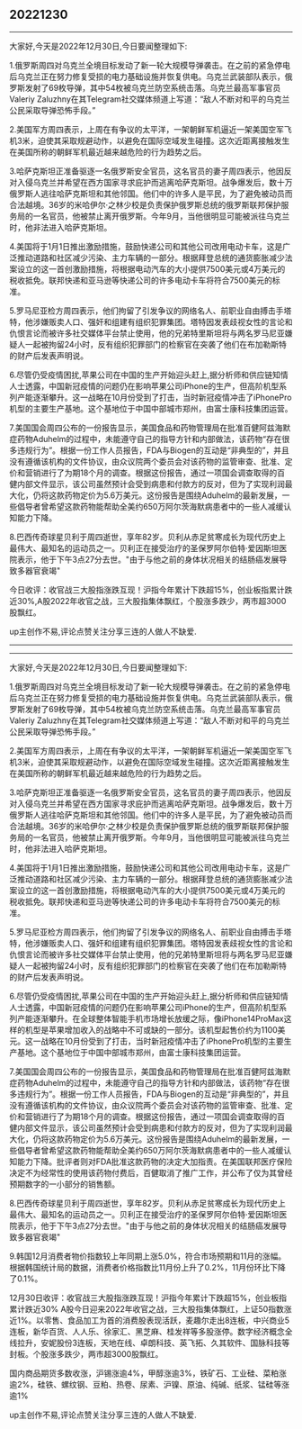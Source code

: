 ## 20221230

---

大家好,今天是2022年12月30日,今日要闻整理如下:

1.俄罗斯周四对乌克兰全境目标发动了新一轮大规模导弹袭击。在之前的紧急停电后乌克兰正在努力修复受损的电力基础设施并恢复供电。乌克兰武装部队表示，俄罗斯发射了69枚导弹，其中54枚被乌克兰防空系统击落。乌克兰最高军事官员Valeriy Zaluzhny在其Telegram社交媒体频道上写道：“敌人不断对和平的乌克兰公民采取导弹恐怖手段。”

2.美国军方周四表示，上周在有争议的太平洋，一架朝鲜军机逼近一架美国空军飞机3米，迫使其采取规避动作，以避免在国际空域发生碰撞。这次近距离接触发生在美国所称的朝鲜军机最近越来越危险的行为趋势之后。

3.哈萨克斯坦正准备驱逐一名俄罗斯安全官员，这名官员的妻子周四表示，他因反对入侵乌克兰并希望在西方国家寻求庇护而逃离哈萨克斯坦。战争爆发后，数十万俄罗斯人逃往哈萨克斯坦和其他邻国。他们中的许多人是平民，为了避免被动员而合法越境。36岁的米哈伊尔·之林少校是负责保护俄罗斯总统的俄罗斯联邦保护服务局的一名官员，他被禁止离开俄罗斯。今年9月，当他很明显可能被派往乌克兰时，他非法进入哈萨克斯坦。

4.美国将于1月1日推出激励措施，鼓励快递公司和其他公司改用电动卡车，这是广泛推动道路和社区减少污染、主力车辆的一部分。根据拜登总统的通货膨胀减少法案设立的这一首创激励措施，将根据电动汽车的大小提供7500美元或4万美元的税收抵免。联邦快递和亚马逊等快递公司的许多电动卡车将符合7500美元的标准。

5.罗马尼亚检方周四表示，他们拘留了引发争议的网络名人、前职业自由搏击手塔特，他涉嫌贩卖人口、强奸和组建有组织犯罪集团。塔特因发表歧视女性的言论和仇恨言论而被许多社交媒体平台禁止使用，他的兄弟特里斯坦将与两名罗马尼亚嫌疑人一起被拘留24小时，反有组织犯罪部门的检察官在突袭了他们在布加勒斯特的财产后发表声明说。

6.尽管仍受疫情困扰,苹果公司在中国的生产开始迎头赶上,据分析师和供应链知情人士透露，中国新冠疫情的问题仍在影响苹果公司iPhone的生产，但高阶机型系列产能逐渐攀升。这一战略在10月份受到了打击，当时新冠疫情冲击了iPhonePro机型的主要生产基地。这个基地位于中国中部城市郑州，由富士康科技集团运营。

7.美国国会周四公布的一份报告显示，美国食品和药物管理局在批准百健阿兹海默症药物Aduhelm的过程中，未能遵守自己的指导方针和内部做法，该药物“存在很多违规行为”。根据一份工作人员报告，FDA与Biogen的互动是“非典型的”，并且没有遵循该机构的文件协议，由众议院两个委员会对该药物的监管审查、批准、定价和营销进行了为期18个月的调查。根据这份报告，通过一项国会调查取得的百健内部文件显示，该公司虽然预计会受到病患和付款方的反对，但为了实现利润最大化，仍将这款药物定价为5.6万美元。这份报告是围绕Aduhelm的最新发展，一些倡导者曾希望这款药物能帮助全美约650万阿尔茨海默病患者中的一些人减缓认知能力下降。

8.巴西传奇球星贝利于周四逝世，享年82岁。贝利从赤足贫寒成长为现代历史上最伟大、最知名的运动员之一。贝利正在接受治疗的圣保罗阿尔伯特·爱因斯坦医院表示，他于下午3点27分去世。"由于与他之前的身体状况相关的结肠癌发展导致多器官衰竭"

今日收评：收官战三大股指涨跌互现！沪指今年累计下跌超15%，创业板指累计跌近30%,A股2022年收官之战，三大股指集体飘红，个股涨多跌少，两市超3000股飘红。

up主创作不易,评论点赞关注分享三连的人做人不缺爱.

---

---

大家好,今天是2022年12月30日,今日要闻整理如下:


1.俄罗斯周四对乌克兰全境目标发动了新一轮大规模导弹袭击。在之前的紧急停电后乌克兰正在努力修复受损的电力基础设施并恢复供电。乌克兰武装部队表示，俄罗斯发射了69枚导弹，其中54枚被乌克兰防空系统击落。乌克兰最高军事官员Valeriy Zaluzhny在其Telegram社交媒体频道上写道：“敌人不断对和平的乌克兰公民采取导弹恐怖手段。”


2.美国军方周四表示，上周在有争议的太平洋，一架朝鲜军机逼近一架美国空军飞机3米，迫使其采取规避动作，以避免在国际空域发生碰撞。这次近距离接触发生在美国所称的朝鲜军机最近越来越危险的行为趋势之后。


3.哈萨克斯坦正准备驱逐一名俄罗斯安全官员，这名官员的妻子周四表示，他因反对入侵乌克兰并希望在西方国家寻求庇护而逃离哈萨克斯坦。战争爆发后，数十万俄罗斯人逃往哈萨克斯坦和其他邻国。他们中的许多人是平民，为了避免被动员而合法越境。36岁的米哈伊尔·之林少校是负责保护俄罗斯总统的俄罗斯联邦保护服务局的一名官员，他被禁止离开俄罗斯。今年9月，当他很明显可能被派往乌克兰时，他非法进入哈萨克斯坦。


4.美国将于1月1日推出激励措施，鼓励快递公司和其他公司改用电动卡车，这是广泛推动道路和社区减少污染、主力车辆的一部分。根据拜登总统的通货膨胀减少法案设立的这一首创激励措施，将根据电动汽车的大小提供7500美元或4万美元的税收抵免。联邦快递和亚马逊等快递公司的许多电动卡车将符合7500美元的标准。


5.罗马尼亚检方周四表示，他们拘留了引发争议的网络名人、前职业自由搏击手塔特，他涉嫌贩卖人口、强奸和组建有组织犯罪集团。塔特因发表歧视女性的言论和仇恨言论而被许多社交媒体平台禁止使用，他的兄弟特里斯坦将与两名罗马尼亚嫌疑人一起被拘留24小时，反有组织犯罪部门的检察官在突袭了他们在布加勒斯特的财产后发表声明说。


6.尽管仍受疫情困扰,苹果公司在中国的生产开始迎头赶上,据分析师和供应链知情人士透露，中国新冠疫情的问题仍在影响苹果公司iPhone的生产，但高阶机型系列产能逐渐攀升。在全球整体智能手机市场增长放缓之际，像iPhone14ProMax这样的机型是苹果增加收入的战略中不可或缺的一部分。该机型起售价约为1100美元。这一战略在10月份受到了打击，当时新冠疫情冲击了iPhonePro机型的主要生产基地。这个基地位于中国中部城市郑州，由富士康科技集团运营。

7.美国国会周四公布的一份报告显示，美国食品和药物管理局在批准百健阿兹海默症药物Aduhelm的过程中，未能遵守自己的指导方针和内部做法，该药物“存在很多违规行为”。根据一份工作人员报告，FDA与Biogen的互动是“非典型的”，并且没有遵循该机构的文件协议，由众议院两个委员会对该药物的监管审查、批准、定价和营销进行了为期18个月的调查。根据这份报告，通过一项国会调查取得的百健内部文件显示，该公司虽然预计会受到病患和付款方的反对，但为了实现利润最大化，仍将这款药物定价为5.6万美元。这份报告是围绕Aduhelm的最新发展，一些倡导者曾希望这款药物能帮助全美约650万阿尔茨海默病患者中的一些人减缓认知能力下降。批评者则对FDA批准这款药物的决定大加指责。在美国联邦医疗保险决定不为经常性的使用该药物付费后，百健取消了推广工作，并公布了仅为其曾经预期数字的一小部分的销售额。


8.巴西传奇球星贝利于周四逝世，享年82岁。贝利从赤足贫寒成长为现代历史上最伟大、最知名的运动员之一。贝利正在接受治疗的圣保罗阿尔伯特·爱因斯坦医院表示，他于下午3点27分去世。"由于与他之前的身体状况相关的结肠癌发展导致多器官衰竭"

9.韩国12月消费者物价指数较上年同期上涨5.0%，符合市场预期和11月的涨幅。根据韩国统计局的数据，消费者价格指数比11月份上升了0.2%，11月份环比下降了0.1%。

12月30日收评：收官战三大股指涨跌互现！沪指今年累计下跌超15%，创业板指累计跌近30% A股今日迎来2022年收官之战，三大股指集体飘红，上证50指数涨近1%。以零售、食品加工为首的消费股表现活跃，麦趣尔走出8连板，中兴商业5连板，新华百货、人人乐、徐家汇、黑芝麻、桂发祥等多股涨停。数字经济概念全线拉升，安妮股份3连板，天地在线、卓朗科技、英飞拓、久其软件、国脉科技等封板。个股涨多跌少，两市超3000股飘红。


国内商品期货多数收涨，沪锡涨逾4%，甲醇涨逾3%，铁矿石、工业硅、菜粕涨逾2%，硅铁、螺纹钢、豆粕、热卷、尿素、沪镍、原油、纯碱、纸浆、锰硅等涨逾1%



up主创作不易,评论点赞关注分享三连的人做人不缺爱.